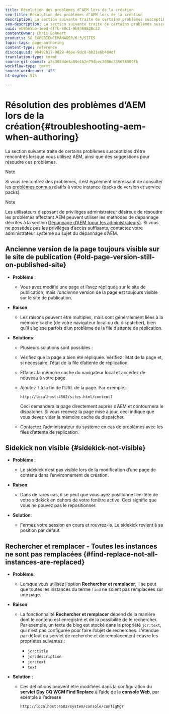 ```yaml
---
title: Résolution des problèmes d’AEM lors de la création
seo-title: Résolution des problèmes d’AEM lors de la création
description: La section suivante traite de certains problèmes susceptibles d’être rencontrés lorsque vous utilisez AEM, ainsi que des suggestions pour résoudre ces problèmes.
seo-description: La section suivante traite de certains problèmes susceptibles d’être rencontrés lorsque vous utilisez AEM, ainsi que des suggestions pour résoudre ces problèmes.
uuid: eb95e5ba-1eed-4ffb-80c1-9b8468820c22
contentOwner: Chris Bohnert
products: SG_EXPERIENCEMANAGER/6.5/SITES
topic-tags: page-authoring
content-type: reference
discoiquuid: 9b492b17-9029-46ae-9dc0-bb21e6b484df
translation-type: tm+mt
source-git-commit: a3c303d4e3a85e1b2e794bec2006c335056309fb
workflow-type: tm+mt
source-wordcount: '455'
ht-degree: 91%

---
```



# Résolution des problèmes d’AEM lors de la création{#troubleshooting-aem-when-authoring}

La section suivante traite de certains problèmes susceptibles d’être rencontrés lorsque vous utilisez AEM, ainsi que des suggestions pour résoudre ces problèmes.

>[!NOTE]
>
>Si vous rencontrez des problèmes, il est également intéressant de consulter les [problèmes connus](/help/release-notes/known-issues.md) relatifs à votre instance (packs de version et service packs).

>[!NOTE]
>
>Les utilisateurs disposant de privilèges administrateur désireux de résoudre les problèmes affectant AEM peuvent utiliser les méthodes de dépannage décrites à la section [Dépannage d’AEM (pour les administrateurs)](/help/sites-administering/troubleshoot.md). Si vous ne possédez pas les privilèges d’accès suffisants, contactez votre administrateur système au sujet du dépannage d’AEM.

## Ancienne version de la page toujours visible sur le site de publication {#old-page-version-still-on-published-site}

* **Problème** :

   * Vous avez modifié une page et l’avez répliquée sur le site de publication, mais l’*ancienne* version de la page est toujours visible sur le site de publication.

* **Raison**:

   * Les raisons peuvent être multiples, mais sont généralement liées à la mémoire cache (de votre navigateur local ou du dispatcher), bien qu’il s’agisse parfois d’un problème de la file d’attente de réplication.

* **Solutions**:

   * Plusieurs solutions sont possibles :
   * Vérifiez que la page a bien été répliquée. Vérifiez l’état de la page et, si nécessaire, l’état de la file d’attente de réplication.
   * Effacez la mémoire cache du navigateur local et accédez de nouveau à votre page.
   * Ajoutez `?` à la fin de l’URL de la page. Par exemple :

      `http://localhost:4502/sites.html/content?`

      Ceci demandera la page directement auprès d’AEM et contournera le dispatcher. Si vous recevez la page mise à jour, ceci indique que vous devez vider la mémoire cache du dispatcher.

   * Contactez l’administrateur du système en cas de problèmes avec les files d’attente de réplication.

## Sidekick non visible {#sidekick-not-visible}

* **Problème** :

   * Le sidekick n’est pas visible lors de la modification d’une page de contenu dans l’environnement de création.

* **Raison**:

   * Dans de rares cas, il se peut que vous ayez positionné l’en-tête de votre sidekick en dehors de votre fenêtre active. Ceci signifie que vous ne pouvez pas le repositionner.

* **Solution**:

   * Fermez votre session en cours et rouvrez-la. Le sidekick revient à sa position par défaut.

## Rechercher et remplacer - Toutes les instances ne sont pas remplacées {#find-replace-not-all-instances-are-replaced}

* **Problème:**

   * Lorsque vous utilisez l&#39;option **Rechercher et remplacer**, il se peut que toutes les instances du terme `find` ne soient pas remplacées sur une page.

* **Raison**:

   * La fonctionnalité **Rechercher et remplacer** dépend de la manière dont le contenu est enregistré et de la possibilité de le rechercher. Par exemple, un texte de blog est stocké dans la propriété `jcr:text`, qui n’est pas configurée pour faire l’objet de recherches. L’étendue par défaut du servlet de recherche et de remplacement couvre les propriétés suivantes :

      * `jcr:title`
      * `jcr:description`
      * `jcr:text`
      * `text`

* **Solution** :

   * Ces définitions peuvent être modifiées dans la configuration du **servlet Day CQ WCM Find Replace** à l’aide de la **console Web**, par exemple à l’adresse

      `http://localhost:4502/system/console/configMgr`

